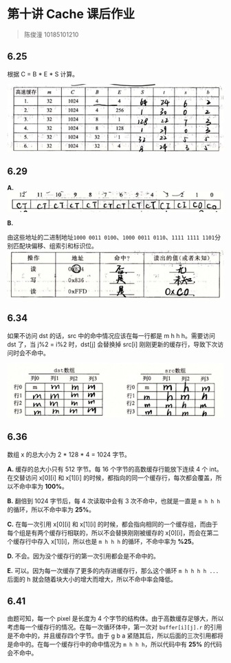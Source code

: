 # 第十讲 Cache 课后作业

> 陈俊潼 10185101210

## 6.25

根据 C = B * E * S 计算。

![](2019-05-15-23-05-32.png)

## 6.29

**A.**
![](2019-05-16-19-16-24.png)

**B.**

由这些地址的二进制地址`1000 0011 0100`、`1000 0011 0110`、`1111 1111 1101`分别匹配块偏移、组索引和标识位。
![](2019-05-16-19-16-40.png)


## 6.34
如果不访问 dst 的话，src 中的命中情况应该在每一行都是 m h h h。需要访问 dst 了，当 j%2 = i%2 时，dst[j] 会替换掉 src[i] 刚刚更新的缓存行，导致下次访问时会不命中。

![](2019-05-16-19-27-33.png)

## 6.36

数组 x 的总大小为 2 * 128 * 4 = 1024 字节。

**A.** 缓存的总大小只有 512 字节。每 16 个字节的高数缓存行能放下连续 4 个 int。在交替访问 x[0][i] 和 x[1][i] 的时候，都指向的同一个缓存行，每次都会覆盖，所以不命中率为 **100%**。

**B.** 翻倍到 1024 字节后，每 4 次读取中会有 3 次不命中，也就是一直是 `m h h h` 的循环，所以不命中率为 **25%**。

**C.** 在每一次引用 x[0][i] 和 x[1][i] 的时候，都会指向相同的一个缓存组，而由于每个组是有两个缓存行相联的，所以不会替换刚刚被缓存的 x[0][i]，而会在第二个缓存行中存入 x[1][i]，所以也是 `m h h h` 的循环，不命中率为 **%25**。

**D.** 不会。因为没个缓存行的第一次引用都会是不命中的。

**E.** 可以。因为每一次缓存了更多的内存进缓存行，那么这个循环 `m h h h h ... ` 后面的 h 就会随着块大小的增大而增大，所以不命中率会降低。

## 6.41

由题可知，每一个 pixel 是长度为 4 个字节的结构体。由于高数缓存足够大，所以考虑每一个缓存行的情况。在每一次循环体中，第一次对 `buffer[i][j].r` 的引用是不命中的，并且缓存四个字节。由于 g b a 紧随其后，所以后面的三次引用都将是命中的。在每一个缓存行中的命中情况为 `m h h h`，所以代码中有 **25%** 的代码会不命中。